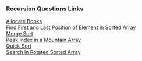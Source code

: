 ### Recursion Questions Links

[Allocate Books](https://www.codingninjas.com/studio/problems/allocate-books_1090540)<br>
[Find First and Last Position of Element in Sorted Array](https://leetcode.com/problems/find-first-and-last-position-of-element-in-sorted-array/description/)<br>
[Merge Sort](https://leetcode.com/problems/sort-an-array/description/)<br>
[Peak Index in a Mountain Array](https://leetcode.com/problems/peak-index-in-a-mountain-array/)<br>
[Quick Sort](https://www.codingninjas.com/studio/problems/quick-sort_983625)<br>
[Search in Rotated Sorted Array](https://leetcode.com/problems/search-in-rotated-sorted-array/description/)<br>
